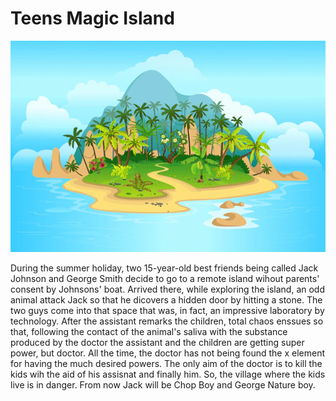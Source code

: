 # Teens Magic Island

![poster](./../images/teens-magic-island.jpg)

During the summer holiday, two 15-year-old best friends being called Jack Johnson and George Smith decide to go to a remote island
wihout parents' consent by Johnsons' boat. Arrived there, while exploring the island, an odd animal attack Jack so that he dicovers
a hidden door by hitting a stone. The two guys come into that space that was, in fact, an impressive laboratory by technology.
After the assistant remarks the children, total chaos enssues so that, following the contact of the animal's saliva with the substance produced by the doctor
the assistant and the children are getting super power, but doctor. All the time, the doctor has not being found the x element for
having the much desired powers. The only aim of the doctor is to kill the kids wih the aid of his assisnat and finally him.
So, the village where the kids live is in danger. From now Jack will be Chop Boy and George Nature boy.
